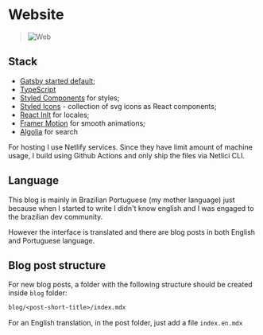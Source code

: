 # Website

> ![Web](https://github.com/raulfdm/raulmelo.dev/workflows/Web/badge.svg)

## Stack

- [Gatsby started default](https://github.com/gatsbyjs/gatsby-starter-default);
- [TypeScript](https://www.typescriptlang.org/)
- [Styled Components](https://styled-components.com/) for styles;
- [Styled Icons](https://styled-icons.js.org/) - collection of svg icons as React components;
- [React Inlt](https://github.com/formatjs/react-intl) for locales;
- [Framer Motion](https://www.framer.com/api/motion/) for smooth animations;
- [Algolia](https://www.algolia.com/) for search

For hosting I use Netlify services. Since they have limit amount of machine usage, I build using Github Actions and only ship the files via Netlici CLI.

## Language

This blog is mainly in Brazilian Portuguese (my mother language) just because when I started to write I didn't know english and I was engaged to the brazilian dev community.

However the interface is translated and there are blog posts in both English and Portuguese language.

## Blog post structure

For new blog posts, a folder with the following structure should be created inside `blog` folder:

```txt
blog/<post-short-title>/index.mdx
```

For an English translation, in the post folder, just add a file `index.en.mdx`
